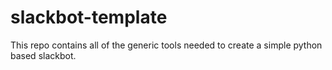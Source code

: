 # slackbot-template

This repo contains all of the generic tools needed to create a simple python based slackbot.

